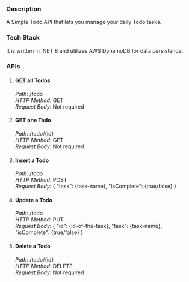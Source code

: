 <h3>Description</h3>
A Simple Todo API that lets you manage your daily Todo tasks.<br>

<h3>Tech Stack</h3>
It is written in .NET 8 and utilizes AWS DynamoDB for data persistence.<br>

<h3>APIs</h3>
  <ol>
    <li>
      <h4>GET all Todos</h4>
      <p>
        <i>Path</i>: /todo<br>
        <i>HTTP Method</i>: GET<br>
        <i>Request Body</i>: Not required<br>
      </p>
    </li>
    <li>
      <h4>GET one Todo</h4>
      <p>
        <i>Path</i>: /todo/{id}<br>
        <i>HTTP Method</i>: GET<br>
        <i>Request Body</i>: Not required<br>
      </p>
    </li>
    <li>
      <h4>Insert a Todo</h4>
      <p>
        <i>Path</i>: /todo<br>
        <i>HTTP Method</i>: POST<br>
        <i>Request Body</i>: { "task": {task-name}, "isComplete": {true/false} }
      </p>
    </li>
    <li>
      <h4>Update a Todo</h4>
      <p>
        <i>Path</i>: /todo<br>
        <i>HTTP Method</i>: PUT<br>
        <i>Request Body</i>: { "id": {id-of-the-task}, "task": {task-name}, "isComplete": {true/false} }
      </p>
    </li>
    <li>
      <h4>Delete a Todo</h4>
      <p>
        <i>Path</i>: /todo/{id}<br>
        <i>HTTP Method</i>: DELETE<br>
        <i>Request Body</i>: Not required
      </p>
    </li>
  </ol>
